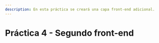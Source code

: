 ```yaml
---
description: En esta práctica se creará una capa front-end adicional.
---
```


# Práctica 4 - Segundo front-end

